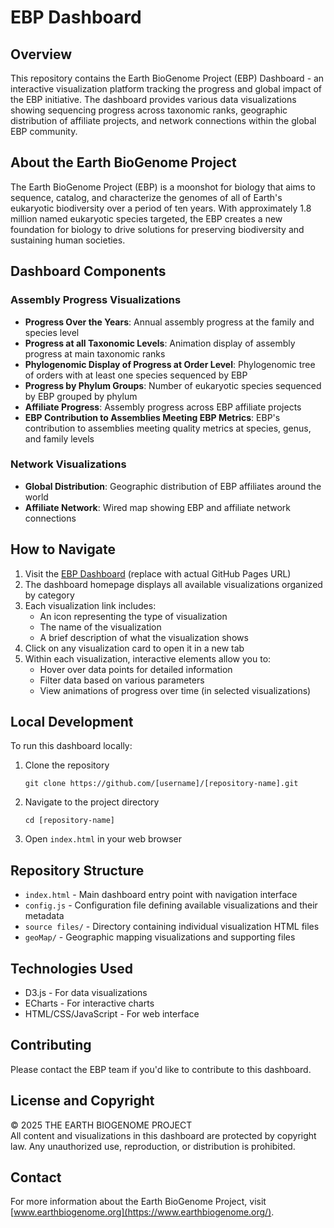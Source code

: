 # EBP Dashboard

## Overview
This repository contains the Earth BioGenome Project (EBP) Dashboard - an interactive visualization platform tracking the progress and global impact of the EBP initiative. The dashboard provides various data visualizations showing sequencing progress across taxonomic ranks, geographic distribution of affiliate projects, and network connections within the global EBP community.

## About the Earth BioGenome Project
The Earth BioGenome Project (EBP) is a moonshot for biology that aims to sequence, catalog, and characterize the genomes of all of Earth's eukaryotic biodiversity over a period of ten years. With approximately 1.8 million named eukaryotic species targeted, the EBP creates a new foundation for biology to drive solutions for preserving biodiversity and sustaining human societies.

## Dashboard Components

### Assembly Progress Visualizations
- **Progress Over the Years**: Annual assembly progress at the family and species level
- **Progress at all Taxonomic Levels**: Animation display of assembly progress at main taxonomic ranks
- **Phylogenomic Display of Progress at Order Level**: Phylogenomic tree of orders with at least one species sequenced by EBP
- **Progress by Phylum Groups**: Number of eukaryotic species sequenced by EBP grouped by phylum
- **Affiliate Progress**: Assembly progress across EBP affiliate projects
- **EBP Contribution to Assemblies Meeting EBP Metrics**: EBP's contribution to assemblies meeting quality metrics at species, genus, and family levels

### Network Visualizations
- **Global Distribution**: Geographic distribution of EBP affiliates around the world
- **Affiliate Network**: Wired map showing EBP and affiliate network connections

## How to Navigate
1. Visit the [EBP Dashboard](https://[your-github-username].github.io/[repository-name]) (replace with actual GitHub Pages URL)
2. The dashboard homepage displays all available visualizations organized by category
3. Each visualization link includes:
   - An icon representing the type of visualization
   - The name of the visualization
   - A brief description of what the visualization shows
4. Click on any visualization card to open it in a new tab
5. Within each visualization, interactive elements allow you to:
   - Hover over data points for detailed information
   - Filter data based on various parameters
   - View animations of progress over time (in selected visualizations)

## Local Development
To run this dashboard locally:

1. Clone the repository
   ```
   git clone https://github.com/[username]/[repository-name].git
   ```
2. Navigate to the project directory
   ```
   cd [repository-name]
   ```
3. Open `index.html` in your web browser

## Repository Structure
- `index.html` - Main dashboard entry point with navigation interface
- `config.js` - Configuration file defining available visualizations and their metadata
- `source files/` - Directory containing individual visualization HTML files
- `geoMap/` - Geographic mapping visualizations and supporting files

## Technologies Used
- D3.js - For data visualizations
- ECharts - For interactive charts
- HTML/CSS/JavaScript - For web interface

## Contributing
Please contact the EBP team if you'd like to contribute to this dashboard.

## License and Copyright
© 2025 THE EARTH BIOGENOME PROJECT  
All content and visualizations in this dashboard are protected by copyright law. Any unauthorized use, reproduction, or distribution is prohibited.

## Contact
For more information about the Earth BioGenome Project, visit [www.earthbiogenome.org](https://www.earthbiogenome.org/).
